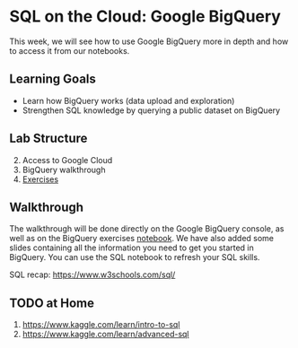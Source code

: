 # SQL on the Cloud: Google BigQuery

This week, we will see how to use Google BigQuery more in depth and how to access it from our notebooks.

## Learning Goals

* Learn how BigQuery works (data upload and exploration)
* Strengthen SQL knowledge by querying a public dataset on BigQuery

## Lab Structure

2. Access to Google Cloud
3. BigQuery walkthrough
4. [Exercises](https://github.com/michalis0/Cloud-and-Advanced-Analytics/blob/main/2.%20BigQuery/week_02_exercises.ipynb)

## Walkthrough

The walkthrough will be done directly on the Google BigQuery console, as well as on the BigQuery exercises [notebook](https://github.com/michalis0/Cloud-and-Advanced-Analytics/blob/main/2.%20BigQuery/week_02_exercises.ipynb). We have also added some slides containing all the information you need to get you started in BigQuery. You can use the SQL notebook to refresh your SQL skills.

SQL recap: https://www.w3schools.com/sql/

## TODO at Home
1. https://www.kaggle.com/learn/intro-to-sql
2. https://www.kaggle.com/learn/advanced-sql

